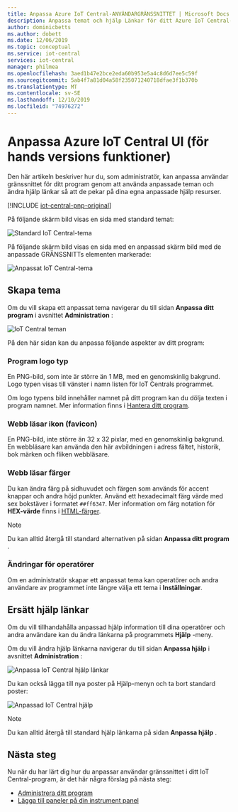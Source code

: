 ```yaml
---
title: Anpassa Azure IoT Central-ANVÄNDARGRÄNSSNITTET | Microsoft Docs
description: Anpassa temat och hjälp Länkar för ditt Azure IoT Central-program
author: dominicbetts
ms.author: dobett
ms.date: 12/06/2019
ms.topic: conceptual
ms.service: iot-central
services: iot-central
manager: philmea
ms.openlocfilehash: 3aed1b47e2bce2eda60b953e5a4c8d6d7ee5c59f
ms.sourcegitcommit: 5ab4f7a81d04a58f235071240718dfae3f1b370b
ms.translationtype: MT
ms.contentlocale: sv-SE
ms.lasthandoff: 12/10/2019
ms.locfileid: "74976272"
---
```

# <a name="customize-the-azure-iot-central-ui-preview-features"></a>Anpassa Azure IoT Central UI (för hands versions funktioner)

Den här artikeln beskriver hur du, som administratör, kan anpassa användar gränssnittet för ditt program genom att använda anpassade teman och ändra hjälp länkar så att de pekar på dina egna anpassade hjälp resurser. 

[!INCLUDE [iot-central-pnp-original](../../../includes/iot-central-pnp-original-note.md)]

På följande skärm bild visas en sida med standard temat:

![Standard IoT Central-tema](./media/howto-customize-ui/standard-ui.png)

På följande skärm bild visas en sida med en anpassad skärm bild med de anpassade GRÄNSSNITTs elementen markerade:

![Anpassat IoT Central-tema](./media/howto-customize-ui/themed-ui.png)

## <a name="create-theme"></a>Skapa tema

Om du vill skapa ett anpassat tema navigerar du till sidan **Anpassa ditt program** i avsnittet **Administration** :

![IoT Central teman](./media/howto-customize-ui/themes.png)

På den här sidan kan du anpassa följande aspekter av ditt program:

### <a name="application-logo"></a>Program logo typ

En PNG-bild, som inte är större än 1 MB, med en genomskinlig bakgrund. Logo typen visas till vänster i namn listen för IoT Centrals programmet.

Om logo typens bild innehåller namnet på ditt program kan du dölja texten i program namnet. Mer information finns i [Hantera ditt program](./howto-administer.md#change-application-name-and-url).

### <a name="browser-icon-favicon"></a>Webb läsar ikon (favicon)

En PNG-bild, inte större än 32 x 32 pixlar, med en genomskinlig bakgrund. En webbläsare kan använda den här avbildningen i adress fältet, historik, bok märken och fliken webbläsare.

### <a name="browser-colors"></a>Webb läsar färger

Du kan ändra färg på sidhuvudet och färgen som används för accent knappar och andra höjd punkter. Använd ett hexadecimalt färg värde med sex bokstäver i formatet `##ff6347`. Mer information om färg notation för **HEX-värde** finns i [HTML-färger](https://www.w3schools.com/html/html_colors.asp).

> [!NOTE]
> Du kan alltid återgå till standard alternativen på sidan **Anpassa ditt program** .

### <a name="changes-for-operators"></a>Ändringar för operatörer

Om en administratör skapar ett anpassat tema kan operatörer och andra användare av programmet inte längre välja ett tema i **Inställningar**.

## <a name="replace-help-links"></a>Ersätt hjälp länkar

Om du vill tillhandahålla anpassad hjälp information till dina operatörer och andra användare kan du ändra länkarna på programmets **Hjälp** -meny.

Om du vill ändra hjälp länkarna navigerar du till sidan **Anpassa hjälp** i avsnittet **Administration** :

![Anpassa IoT Central hjälp länkar](./media/howto-customize-ui/help-links.png)

Du kan också lägga till nya poster på Hjälp-menyn och ta bort standard poster:

![Anpassad IoT Central hjälp](./media/howto-customize-ui/custom-help.png)

> [!NOTE]
> Du kan alltid återgå till standard hjälp länkarna på sidan **Anpassa hjälp** .

## <a name="next-steps"></a>Nästa steg

Nu när du har lärt dig hur du anpassar användar gränssnittet i ditt IoT Central-program, är det här några förslag på nästa steg:

- [Administrera ditt program](./howto-administer.md)
- [Lägga till paneler på din instrument panel](../core/howto-add-tiles-to-your-dashboard.md?toc=/azure/iot-central/preview/toc.json&bc=/azure/iot-central/preview/breadcrumb/toc.json)